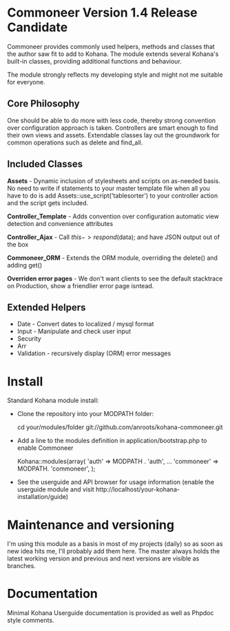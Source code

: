 Commoneer Version 1.4 Release Candidate
=======================================

Commoneer provides commonly used helpers, methods and classes that the author saw fit to add to Kohana.
The module extends several Kohana's built-in classes, providing additional functions and behaviour.

The module strongly reflects my developing style and might not me suitable for everyone.

Core Philosophy
---------------

One should be able to do more with less code, thereby strong convention over configuration approach is taken. Controllers are smart enough to find their own views and assets.
Extendable classes lay out the groundwork for common operations such as delete and find_all.

Included Classes
----------------

**Assets** - Dynamic inclusion of stylesheets and scripts on as-needed basis.
No need to write if statements to your master template file when all you have to do is add
    Assets::use_script('tablesorter')
to your controller action and the script gets included.

**Controller_Template** - Adds convention over configuration automatic view detection and convenience attributes

**Controller_Ajax** - Call $this->respond($data); and have JSON output out of the box

**Commoneer_ORM** - Extends the ORM module, overriding the delete() and adding get()

**Overriden error pages** - We don't want clients to see the default stacktrace on Production, show a friendlier error page isntead.

Extended Helpers
----------------
* Date - Convert dates to localized / mysql format
* Input - Manipulate and check user input
* Security
* Arr
* Validation - recursively display (ORM) error messages


Install
=======

Standard Kohana module install:

* Clone the repository into your MODPATH folder:

    cd your/modules/folder
   git://github.com/anroots/kohana-commoneer.git

* Add a line to the modules definition in application/bootstrap.php to enable Commoneer

    Kohana::modules(array(
    'auth' => MODPATH . 'auth',
    ...
    'commoneer' => MODPATH. 'commoneer',
    );

* See the userguide and API browser for usage information (enable the userguide module and visit http://localhost/your-kohana-installation/guide)

Maintenance and versioning
==========================
I'm using this module as a basis in most of my projects (daily) so as soon as new idea hits me, I'll probably add them here.
The master always holds the latest working version and previous and next versions are visible as branches.

Documentation
=============

Minimal Kohana Userguide documentation is provided as well as Phpdoc style comments.
